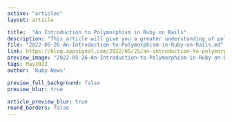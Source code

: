 ```yaml
---
active: "articles"
layout: article

title:  "An Introduction to Polymorphism in Ruby on Rails"
description: "This article will give you a greater understanding of polymorphism, specifically in Ruby on Rails."
file: "2022-05-26-An-Introduction-to-Polymorphism-in-Ruby-on-Rails.md"
link: https://blog.appsignal.com/2022/05/25/an-introduction-to-polymorphism-in-ruby-on-rails.html 
preview_image: "2022-05-26-An-Introduction-to-Polymorphism-in-Ruby-on-Rails.jpg"
tags: May2022
author: 'Ruby News'

preview_full_background: false
preview_blur: true

article_preview_blur: true
round_borders: false
---
```

